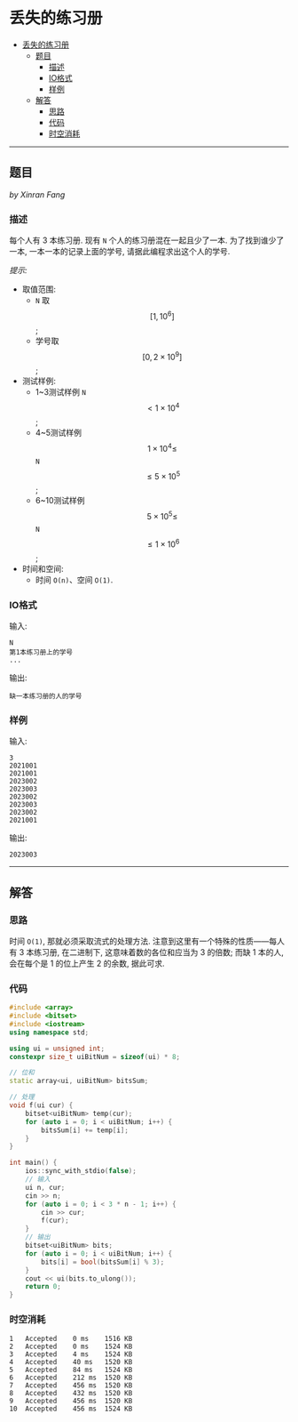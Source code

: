 # 丢失的练习册

- [丢失的练习册](#丢失的练习册)
  - [题目](#题目)
    - [描述](#描述)
    - [IO格式](#io格式)
    - [样例](#样例)
  - [解答](#解答)
    - [思路](#思路)
    - [代码](#代码)
    - [时空消耗](#时空消耗)

----

## 题目

_by Xinran Fang_

### 描述

每个人有 3 本练习册. 现有 `N` 个人的练习册混在一起且少了一本. 为了找到谁少了一本, 一本一本的记录上面的学号, 请据此编程求出这个人的学号.

_提示:_
- 取值范围:
  - `N` 取 $$\left[1, 10^6\right]$$;
  - 学号取 $$\left[0, 2 \times 10^9\right]$$;
- 测试样例:
  - 1~3测试样例 `N` $$<1 \times 10^4$$;
  - 4~5测试样例 $$1 \times 10^4 \leq$$ `N` $$\leq 5 \times 10^5$$;
  - 6~10测试样例 $$5 \times 10^5 \leq$$ `N` $$\leq 1 \times 10^6$$;
- 时间和空间:
  - 时间 `O(n)`、空间 `O(1)`.

### IO格式

输入:

```
N
第1本练习册上的学号
...
```

输出:

```
缺一本练习册的人的学号
```

### 样例

输入:

```
3
2021001
2021001
2023002
2023003
2023002
2023003
2023002
2021001
```

输出:

```
2023003
```

----

## 解答

### 思路

时间 `O(1)`, 那就必须采取流式的处理方法. 注意到这里有一个特殊的性质——每人有 3 本练习册, 在二进制下, 这意味着数的各位和应当为 3 的倍数; 而缺 1 本的人, 会在每个是 1 的位上产生 2 的余数, 据此可求.

### 代码

```C++
#include <array>
#include <bitset>
#include <iostream>
using namespace std;

using ui = unsigned int;
constexpr size_t uiBitNum = sizeof(ui) * 8;

// 位和
static array<ui, uiBitNum> bitsSum;

// 处理
void f(ui cur) {
    bitset<uiBitNum> temp(cur);
    for (auto i = 0; i < uiBitNum; i++) {
        bitsSum[i] += temp[i];
    }
}

int main() {
    ios::sync_with_stdio(false);
    // 输入
    ui n, cur;
    cin >> n;
    for (auto i = 0; i < 3 * n - 1; i++) {
        cin >> cur;
        f(cur);
    }
    // 输出
    bitset<uiBitNum> bits;
    for (auto i = 0; i < uiBitNum; i++) {
        bits[i] = bool(bitsSum[i] % 3);
    }
    cout << ui(bits.to_ulong());
    return 0;
}
```

### 时空消耗

```
1	Accepted	0 ms	1516 KB
2	Accepted	0 ms	1524 KB
3	Accepted	4 ms	1524 KB
4	Accepted	40 ms	1520 KB
5	Accepted	84 ms	1524 KB
6	Accepted	212 ms	1520 KB
7	Accepted	456 ms	1520 KB
8	Accepted	432 ms	1520 KB
9	Accepted	456 ms	1520 KB
10	Accepted	456 ms	1524 KB
```